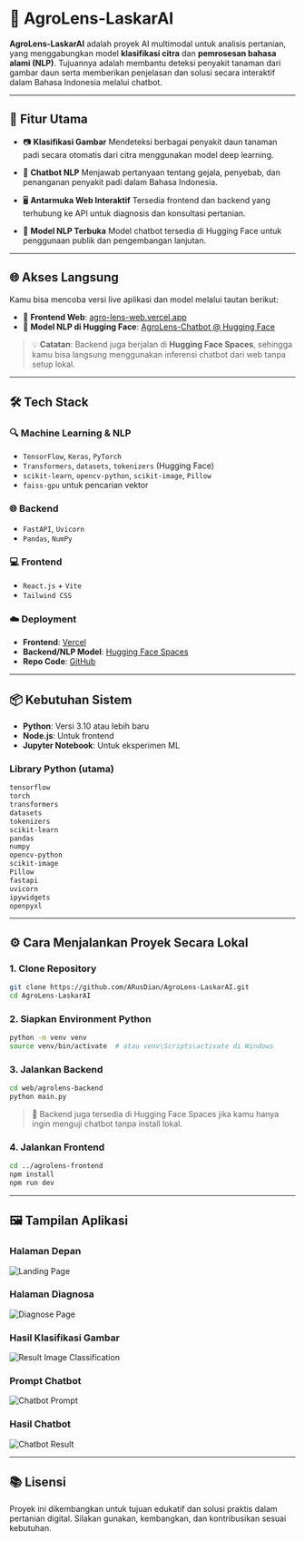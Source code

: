 # 🌾 AgroLens-LaskarAI

**AgroLens-LaskarAI** adalah proyek AI multimodal untuk analisis pertanian, yang menggabungkan model **klasifikasi citra** dan **pemrosesan bahasa alami (NLP)**. Tujuannya adalah membantu deteksi penyakit tanaman dari gambar daun serta memberikan penjelasan dan solusi secara interaktif dalam Bahasa Indonesia melalui chatbot.

---

## 🚀 Fitur Utama

* 📷 **Klasifikasi Gambar**
  Mendeteksi berbagai penyakit daun tanaman padi secara otomatis dari citra menggunakan model deep learning.

* 🤖 **Chatbot NLP**
  Menjawab pertanyaan tentang gejala, penyebab, dan penanganan penyakit padi dalam Bahasa Indonesia.

* 🖥️ **Antarmuka Web Interaktif**
  Tersedia frontend dan backend yang terhubung ke API untuk diagnosis dan konsultasi pertanian.

* 🧠 **Model NLP Terbuka**
  Model chatbot tersedia di Hugging Face untuk penggunaan publik dan pengembangan lanjutan.

---

## 🌐 Akses Langsung

Kamu bisa mencoba versi live aplikasi dan model melalui tautan berikut:

* 🔗 **Frontend Web**: [agro-lens-web.vercel.app](https://agro-lens-web.vercel.app/)
* 🔗 **Model NLP di Hugging Face**: [AgroLens-Chatbot @ Hugging Face](https://huggingface.co/ARusDian/AgroLens-Chatbot)

> 💡 **Catatan**: Backend juga berjalan di **Hugging Face Spaces**, sehingga kamu bisa langsung menggunakan inferensi chatbot dari web tanpa setup lokal.

---

## 🛠️ Tech Stack

### 🔍 Machine Learning & NLP

* `TensorFlow`, `Keras`, `PyTorch`
* `Transformers`, `datasets`, `tokenizers` (Hugging Face)
* `scikit-learn`, `opencv-python`, `scikit-image`, `Pillow`
* `faiss-gpu` untuk pencarian vektor

### 🌐 Backend

* `FastAPI`, `Uvicorn`
* `Pandas`, `NumPy`

### 💻 Frontend

* `React.js` + `Vite`
* `Tailwind CSS`

### ☁️ Deployment

* **Frontend**: [Vercel](https://vercel.com)
* **Backend/NLP Model**: [Hugging Face Spaces](https://huggingface.co/spaces)
* **Repo Code**: [GitHub](https://github.com/ARusDian/AgroLens-LaskarAI)

---

## 📦 Kebutuhan Sistem

* **Python**: Versi 3.10 atau lebih baru
* **Node.js**: Untuk frontend
* **Jupyter Notebook**: Untuk eksperimen ML

### Library Python (utama)

```txt
tensorflow
torch
transformers
datasets
tokenizers
scikit-learn
pandas
numpy
opencv-python
scikit-image
Pillow
fastapi
uvicorn
ipywidgets
openpyxl
```

---

## ⚙️ Cara Menjalankan Proyek Secara Lokal

### 1. Clone Repository

```bash
git clone https://github.com/ARusDian/AgroLens-LaskarAI.git
cd AgroLens-LaskarAI
```

### 2. Siapkan Environment Python

```bash
python -m venv venv
source venv/bin/activate  # atau venv\Scripts\activate di Windows
```

### 3. Jalankan Backend

```bash
cd web/agrolens-backend
python main.py
```

> 🧪 Backend juga tersedia di Hugging Face Spaces jika kamu hanya ingin menguji chatbot tanpa install lokal.

### 4. Jalankan Frontend

```bash
cd ../agrolens-frontend
npm install
npm run dev
```

---

## 🖼️ Tampilan Aplikasi

### Halaman Depan

![Landing Page](assets/landing_page.png)

### Halaman Diagnosa

![Diagnose Page](assets/diagnosa_page.png)

### Hasil Klasifikasi Gambar

![Result Image Classification](assets/result_image_classfication.png)

### Prompt Chatbot

![Chatbot Prompt](assets/chatbot_prompt.png)

### Hasil Chatbot

![Chatbot Result](assets/chatbot_result.png)

---

## 📚 Lisensi

Proyek ini dikembangkan untuk tujuan edukatif dan solusi praktis dalam pertanian digital.
Silakan gunakan, kembangkan, dan kontribusikan sesuai kebutuhan.
